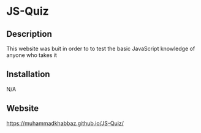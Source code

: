 # JS-Quiz

## Description
This website was buit in order to to test the basic JavaScript knowledge of anyone who takes it

## Installation
N/A

## Website
https://muhammadkhabbaz.github.io/JS-Quiz/
